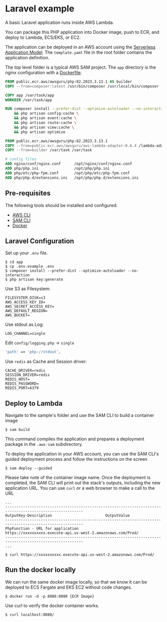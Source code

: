 # Laravel example

A basic Laravel application runs inside AWS Lambda.

You can package this PHP application into Docker image, push to ECR, and deploy to Lambda, ECS/EKS, or EC2.

The application can be deployed in an AWS account using
the [Serverless Application Model](https://github.com/awslabs/serverless-application-model). The `template.yaml` file in
the root folder contains the application definition.

The top level folder is a typical AWS SAM project. The `app` directory is the nginx configuration with
a [Dockerfile](Dockerfile).

```dockerfile
FROM public.ecr.aws/awsguru/php:82.2023.3.13.1 AS builder
COPY --from=composer:latest /usr/bin/composer /usr/local/bin/composer

COPY app /var/task/app
WORKDIR /var/task/app

RUN composer install --prefer-dist --optimize-autoloader --no-interaction \
    && php artisan config:cache \
    && php artisan event:cache \
    && php artisan route:cache \
    && php artisan view:cache \
    && php artisan optimize

FROM public.ecr.aws/awsguru/php:82.2023.3.13.1
COPY --from=public.ecr.aws/awsguru/aws-lambda-adapter:0.6.4 /lambda-adapter /opt/extensions/lambda-adapter
COPY --from=builder /var/task /var/task

# config files
ADD nginx/conf/nginx.conf      /opt/nginx/conf/nginx.conf
ADD php/php.ini                /opt/php/php.ini
ADD php/etc/php-fpm.conf       /opt/php/etc/php-fpm.conf
ADD php/php.d/extensions.ini   /opt/php/php.d/extensions.ini
```

## Pre-requisites

The following tools should be installed and configured.

* [AWS CLI](https://aws.amazon.com/cli/)
* [SAM CLI](https://github.com/awslabs/aws-sam-cli)
* [Docker](https://www.docker.com/products/docker-desktop)

## Laravel Configuration

Set up your `.env` file.

```shell
$ cd app
$ cp .env.example .env
$ composer install --prefer-dist --optimize-autoloader --no-interaction
$ php artisan key:generate
```

Use S3 as Filesystem:

```dotenv
FILESYSTEM_DISK=s3
AWS_ACCESS_KEY_ID=
AWS_SECRET_ACCESS_KEY=
AWS_DEFAULT_REGION=
AWS_BUCKET=
```

Use stdout as Log:
```dotenv
LOG_CHANNEL=single
```

Edit `config/logging.php` -> `single`
```php
'path' => 'php://stdout',
```

Use `redis` as Cache and Session driver:
```dotenv
CACHE_DRIVER=redis
SESSION_DRIVER=redis
REDIS_HOST=
REDIS_PASSWORD=
REDIS_PORT=6379
```

## Deploy to Lambda

Navigate to the sample's folder and use the SAM CLI to build a container image

```shell
$ sam build
```

This command compiles the application and prepares a deployment package in the `.aws-sam` subdirectory.

To deploy the application in your AWS account, you can use the SAM CLI's guided deployment process and follow the
instructions on the screen

```shell
$ sam deploy --guided
```

Please take note of the container image name.
Once the deployment is completed, the SAM CLI will print out the stack's outputs, including the new application URL. You
can use `curl` or a web browser to make a call to the URL

```shell
...
---------------------------------------------------------------------------------------------------------
OutputKey-Description                        OutputValue
---------------------------------------------------------------------------------------------------------
PhpFunction - URL for application            https://xxxxxxxxxx.execute-api.us-west-2.amazonaws.com/Prod/
---------------------------------------------------------------------------------------------------------
...

$ curl https://xxxxxxxxxx.execute-api.us-west-2.amazonaws.com/Prod/
```

## Run the docker locally

We can run the same docker image locally, so that we know it can be deployed to ECS Fargate and EKS EC2 without code
changes.

```shell
$ docker run -d -p 8080:8080 {ECR Image}
```

Use curl to verify the docker container works.

```shell
$ curl localhost:8080/
```
